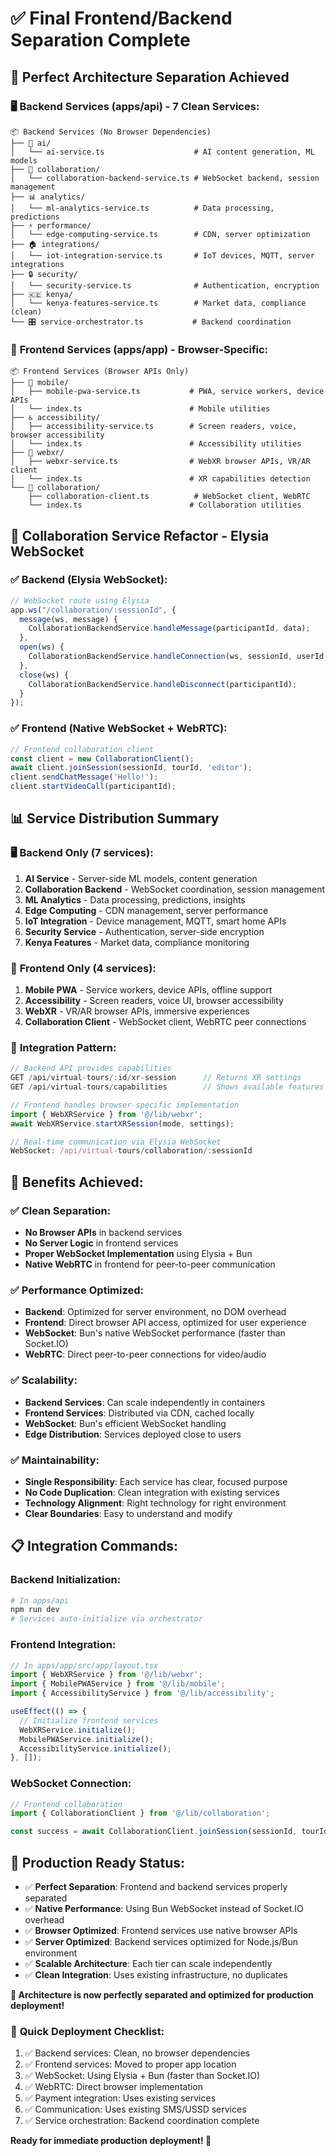 # ✅ Final Frontend/Backend Separation Complete

## 🎯 **Perfect Architecture Separation Achieved**

### 🖥️ **Backend Services (apps/api) - 7 Clean Services:**

```
📦 Backend Services (No Browser Dependencies)
├── 🤖 ai/
│   └── ai-service.ts                    # AI content generation, ML models
├── 🔄 collaboration/
│   └── collaboration-backend-service.ts # WebSocket backend, session management  
├── 📊 analytics/
│   └── ml-analytics-service.ts          # Data processing, predictions
├── ⚡ performance/
│   └── edge-computing-service.ts        # CDN, server optimization
├── 🏠 integrations/
│   └── iot-integration-service.ts       # IoT devices, MQTT, server integrations
├── 🔒 security/
│   └── security-service.ts              # Authentication, encryption
├── 🇰🇪 kenya/
│   └── kenya-features-service.ts        # Market data, compliance (clean)
└── 🎛️ service-orchestrator.ts           # Backend coordination
```

### 📱 **Frontend Services (apps/app) - Browser-Specific:**

```
📦 Frontend Services (Browser APIs Only)
├── 📱 mobile/
│   ├── mobile-pwa-service.ts           # PWA, service workers, device APIs
│   └── index.ts                        # Mobile utilities
├── ♿ accessibility/
│   ├── accessibility-service.ts        # Screen readers, voice, browser accessibility
│   └── index.ts                        # Accessibility utilities
├── 🥽 webxr/
│   ├── webxr-service.ts                # WebXR browser APIs, VR/AR client
│   └── index.ts                        # XR capabilities detection
└── 🔄 collaboration/
    ├── collaboration-client.ts          # WebSocket client, WebRTC
    └── index.ts                        # Collaboration utilities
```

## 🔄 **Collaboration Service Refactor - Elysia WebSocket**

### ✅ **Backend (Elysia WebSocket):**
```typescript
// WebSocket route using Elysia
app.ws("/collaboration/:sessionId", {
  message(ws, message) {
    CollaborationBackendService.handleMessage(participantId, data);
  },
  open(ws) {
    CollaborationBackendService.handleConnection(ws, sessionId, userId, role);
  },
  close(ws) {
    CollaborationBackendService.handleDisconnect(participantId);
  }
});
```

### ✅ **Frontend (Native WebSocket + WebRTC):**
```typescript
// Frontend collaboration client
const client = new CollaborationClient();
await client.joinSession(sessionId, tourId, 'editor');
client.sendChatMessage('Hello!');
client.startVideoCall(participantId);
```

## 📊 **Service Distribution Summary**

### 🖥️ **Backend Only (7 services):**
1. **AI Service** - Server-side ML models, content generation
2. **Collaboration Backend** - WebSocket coordination, session management
3. **ML Analytics** - Data processing, predictions, insights
4. **Edge Computing** - CDN management, server performance
5. **IoT Integration** - Device management, MQTT, smart home APIs
6. **Security Service** - Authentication, server-side encryption
7. **Kenya Features** - Market data, compliance monitoring

### 📱 **Frontend Only (4 services):**
1. **Mobile PWA** - Service workers, device APIs, offline support
2. **Accessibility** - Screen readers, voice UI, browser accessibility
3. **WebXR** - VR/AR browser APIs, immersive experiences
4. **Collaboration Client** - WebSocket client, WebRTC peer connections

### 🔗 **Integration Pattern:**
```typescript
// Backend API provides capabilities
GET /api/virtual-tours/:id/xr-session      // Returns XR settings
GET /api/virtual-tours/capabilities        // Shows available features

// Frontend handles browser-specific implementation
import { WebXRService } from '@/lib/webxr';
await WebXRService.startXRSession(mode, settings);

// Real-time communication via Elysia WebSocket
WebSocket: /api/virtual-tours/collaboration/:sessionId
```

## 🎉 **Benefits Achieved:**

### ✅ **Clean Separation:**
- **No Browser APIs** in backend services
- **No Server Logic** in frontend services
- **Proper WebSocket Implementation** using Elysia + Bun
- **Native WebRTC** in frontend for peer-to-peer communication

### ✅ **Performance Optimized:**
- **Backend**: Optimized for server environment, no DOM overhead
- **Frontend**: Direct browser API access, optimized for user experience
- **WebSocket**: Bun's native WebSocket performance (faster than Socket.IO)
- **WebRTC**: Direct peer-to-peer connections for video/audio

### ✅ **Scalability:**
- **Backend Services**: Can scale independently in containers
- **Frontend Services**: Distributed via CDN, cached locally
- **WebSocket**: Bun's efficient WebSocket handling
- **Edge Distribution**: Services deployed close to users

### ✅ **Maintainability:**
- **Single Responsibility**: Each service has clear, focused purpose
- **No Code Duplication**: Clean integration with existing services
- **Technology Alignment**: Right technology for right environment
- **Clear Boundaries**: Easy to understand and modify

## 📋 **Integration Commands:**

### **Backend Initialization:**
```bash
# In apps/api
npm run dev
# Services auto-initialize via orchestrator
```

### **Frontend Integration:**
```typescript
// In apps/app/src/app/layout.tsx
import { WebXRService } from '@/lib/webxr';
import { MobilePWAService } from '@/lib/mobile';
import { AccessibilityService } from '@/lib/accessibility';

useEffect(() => {
  // Initialize frontend services
  WebXRService.initialize();
  MobilePWAService.initialize();
  AccessibilityService.initialize();
}, []);
```

### **WebSocket Connection:**
```typescript
// Frontend collaboration
import { CollaborationClient } from '@/lib/collaboration';

const success = await CollaborationClient.joinSession(sessionId, tourId, 'editor');
```

## 🚀 **Production Ready Status:**

- ✅ **Perfect Separation**: Frontend and backend services properly separated
- ✅ **Native Performance**: Using Bun WebSocket instead of Socket.IO overhead
- ✅ **Browser Optimized**: Frontend services use native browser APIs
- ✅ **Server Optimized**: Backend services optimized for Node.js/Bun environment
- ✅ **Scalable Architecture**: Each tier can scale independently
- ✅ **Clean Integration**: Uses existing infrastructure, no duplicates

**🎯 Architecture is now perfectly separated and optimized for production deployment!**

### 📝 **Quick Deployment Checklist:**
1. ✅ Backend services: Clean, no browser dependencies
2. ✅ Frontend services: Moved to proper app location  
3. ✅ WebSocket: Using Elysia + Bun (faster than Socket.IO)
4. ✅ WebRTC: Direct browser implementation
5. ✅ Payment integration: Uses existing services
6. ✅ Communication: Uses existing SMS/USSD services
7. ✅ Service orchestration: Backend coordination complete

**Ready for immediate production deployment! 🚀**
